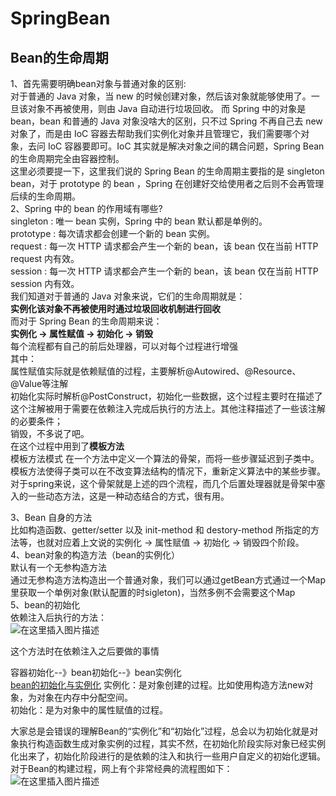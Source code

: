 # SpringBean
## Bean的生命周期
1、首先需要明确bean对象与普通对象的区别:  
对于普通的 Java 对象，当 new 的时候创建对象，然后该对象就能够使用了。一旦该对象不再被使用，则由 Java 自动进行垃圾回收。
而 Spring 中的对象是 bean，bean 和普通的 Java 对象没啥大的区别，只不过 Spring 不再自己去 new 对象了，而是由 IoC 容器去帮助我们实例化对象并且管理它，我们需要哪个对象，去问 IoC 容器要即可。IoC 其实就是解决对象之间的耦合问题，Spring Bean 的生命周期完全由容器控制。  
这里必须要提一下，这里我们说的 Spring Bean 的生命周期主要指的是 singleton bean，对于 prototype 的 bean ，Spring 在创建好交给使用者之后则不会再管理后续的生命周期。  
2、Spring 中的 bean 的作用域有哪些?  
singleton : 唯一 bean 实例，Spring 中的 bean 默认都是单例的。  
prototype : 每次请求都会创建一个新的 bean 实例。  
request : 每一次 HTTP 请求都会产生一个新的 bean，该 bean 仅在当前 HTTP request 内有效。  
session : 每一次 HTTP 请求都会产生一个新的 bean，该 bean 仅在当前 HTTP session 内有效。  
我们知道对于普通的 Java 对象来说，它们的生命周期就是：  
**实例化该对象不再被使用时通过垃圾回收机制进行回收**  
而对于 Spring Bean 的生命周期来说：  
**实例化 -> 属性赋值 -> 初始化 -> 销毁**  
每个流程都有自己的前后处理器，可以对每个过程进行增强  
其中：  
属性赋值实际就是依赖赋值的过程，主要解析@Autowired、@Resource、@Value等注解  
初始化实际时解析@PostConstruct，初始化一些数据，这个过程主要时在描述了这个注解被用于需要在依赖注入完成后执行的方法上。其他注释描述了一些该注解的必要条件；  
销毁，不多说了吧。  
在这个过程中用到了**模板方法**  
模板方法模式 在一个方法中定义一个算法的骨架，而将一些步骤延迟到子类中。模板方法使得子类可以在不改变算法结构的情况下，重新定义算法中的某些步骤。  
对于spring来说，这个骨架就是上述的四个流程，而几个后置处理器就是骨架中塞入的一些动态方法，这是一种动态结合的方式，很有用。  

3、Bean 自身的方法  
比如构造函数、getter/setter 以及 init-method 和 destory-method 所指定的方法等，也就对应着上文说的实例化 -> 属性赋值 -> 初始化 -> 销毁四个阶段。  
4、bean对象的构造方法（bean的实例化）  
默认有一个无参构造方法  
通过无参构造方法构造出一个普通对象，我们可以通过getBean方式通过一个Map里获取一个单例对象(默认配置的时sigleton)，当然多例不会需要这个Map  
5、bean的初始化  
依赖注入后执行的方法：  
![在这里插入图片描述](https://img-blog.csdnimg.cn/direct/07d81907bdae4a28b6c2d926431510d7.png)

这个方法时在依赖注入之后要做的事情  


容器初始化--》bean初始化--》bean实例化  
[bean的初始化与实例化](https://blog.csdn.net/qq_15037231/article/details/105938673)
实例化：是对象创建的过程。比如使用构造方法new对象，为对象在内存中分配空间。  
初始化：是为对象中的属性赋值的过程。  

大家总是会错误的理解Bean的“实例化”和“初始化”过程，总会以为初始化就是对象执行构造函数生成对象实例的过程，其实不然，在初始化阶段实际对象已经实例化出来了，初始化阶段进行的是依赖的注入和执行一些用户自定义的初始化逻辑。对于Bean的构建过程，网上有个非常经典的流程图如下：  
![在这里插入图片描述](https://img-blog.csdnimg.cn/direct/3a7c667524af40b2a2fed3d0112ca651.png)



